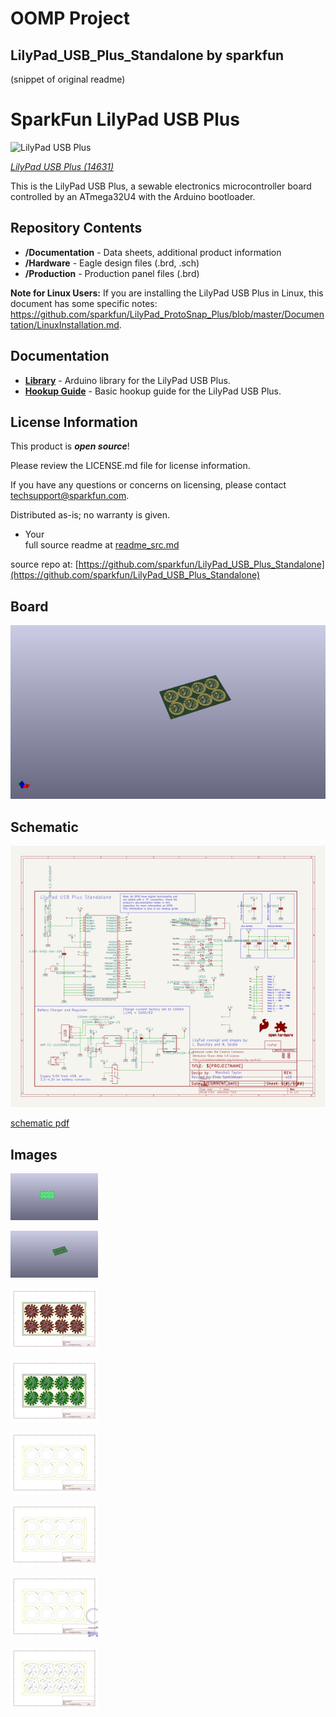 # OOMP Project  
## LilyPad_USB_Plus_Standalone  by sparkfun  
  
(snippet of original readme)  
  
SparkFun LilyPad USB Plus  
========================================  
  
![LilyPad USB Plus](https://cdn.sparkfun.com/assets/parts/1/2/8/1/0/14631-Lilypad_USB_Plus-01.jpg)  
  
[*LilyPad USB Plus (14631)*](https://www.sparkfun.com/products/14631)  
  
This is the LilyPad USB Plus, a sewable electronics microcontroller board controlled by an ATmega32U4 with the Arduino bootloader.   
  
Repository Contents  
-------------------  
  
* **/Documentation** - Data sheets, additional product information  
* **/Hardware** - Eagle design files (.brd, .sch)  
* **/Production** - Production panel files (.brd)  
  
<b>Note for Linux Users:</b> If you are installing the LilyPad USB Plus in Linux, this document has some specific notes:  
<a href="https://github.com/sparkfun/LilyPad_ProtoSnap_Plus/blob/master/Documentation/LinuxInstallation.md">https://github.com/sparkfun/LilyPad_ProtoSnap_Plus/blob/master/Documentation/LinuxInstallation.md</a>.  
  
Documentation  
--------------  
* **[Library](https://github.com/sparkfun/LilyPad_USB_Plus_Standalone/tree/master/Libraries)** - Arduino library for the LilyPad USB Plus.  
* **[Hookup Guide](https://learn.sparkfun.com/tutorials/lilypad-usb-plus-hookup-guide)** - Basic hookup guide for the LilyPad USB Plus.  
  
License Information  
-------------------  
  
This product is _**open source**_!   
  
Please review the LICENSE.md file for license information.   
  
If you have any questions or concerns on licensing, please contact techsupport@sparkfun.com.  
  
Distributed as-is; no warranty is given.  
  
- Your  
  full source readme at [readme_src.md](readme_src.md)  
  
source repo at: [https://github.com/sparkfun/LilyPad_USB_Plus_Standalone](https://github.com/sparkfun/LilyPad_USB_Plus_Standalone)  
## Board  
  
[![working_3d.png](working_3d_600.png)](working_3d.png)  
## Schematic  
  
[![working_schematic.png](working_schematic_600.png)](working_schematic.png)  
  
[schematic pdf](working_schematic.pdf)  
## Images  
  
[![working_3D_bottom.png](working_3D_bottom_140.png)](working_3D_bottom.png)  
  
[![working_3D_top.png](working_3D_top_140.png)](working_3D_top.png)  
  
[![working_assembly_page_01.png](working_assembly_page_01_140.png)](working_assembly_page_01.png)  
  
[![working_assembly_page_02.png](working_assembly_page_02_140.png)](working_assembly_page_02.png)  
  
[![working_assembly_page_03.png](working_assembly_page_03_140.png)](working_assembly_page_03.png)  
  
[![working_assembly_page_04.png](working_assembly_page_04_140.png)](working_assembly_page_04.png)  
  
[![working_assembly_page_05.png](working_assembly_page_05_140.png)](working_assembly_page_05.png)  
  
[![working_assembly_page_06.png](working_assembly_page_06_140.png)](working_assembly_page_06.png)  
